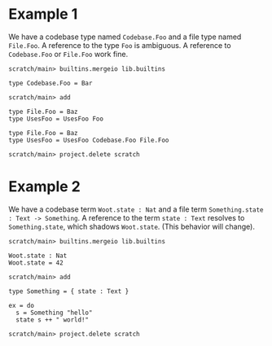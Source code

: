 # Example 1

We have a codebase type named `Codebase.Foo` and a file type named `File.Foo`. A reference to the type `Foo` is
ambiguous. A reference to `Codebase.Foo` or `File.Foo` work fine.

```ucm
scratch/main> builtins.mergeio lib.builtins
```

```unison
type Codebase.Foo = Bar
```

```ucm
scratch/main> add
```

```unison:error
type File.Foo = Baz
type UsesFoo = UsesFoo Foo
```

```unison
type File.Foo = Baz
type UsesFoo = UsesFoo Codebase.Foo File.Foo
```

```ucm
scratch/main> project.delete scratch
```

# Example 2

We have a codebase term `Woot.state : Nat` and a file term `Something.state : Text -> Something`. A reference to the
term `state : Text` resolves to `Something.state`, which shadows `Woot.state`. (This behavior will change).

```ucm
scratch/main> builtins.mergeio lib.builtins
```

```unison
Woot.state : Nat
Woot.state = 42
```

```ucm
scratch/main> add
```

```unison
type Something = { state : Text }

ex = do
  s = Something "hello"
  state s ++ " world!"
```

```ucm
scratch/main> project.delete scratch
```
